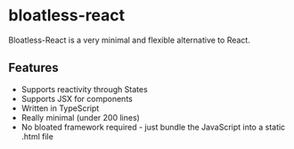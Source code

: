 # bloatless-react
Bloatless-React is a very minimal and flexible alternative to React.

## Features
- Supports reactivity through States
- Supports JSX for components
- Written in TypeScript
- Really minimal (under 200 lines)
- No bloated framework required - just bundle the JavaScript into a static .html file
